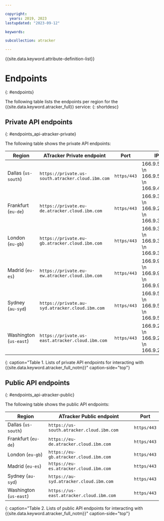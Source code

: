 ```yaml
---

copyright:
  years: 2019, 2023
lastupdated: "2023-09-12"

keywords:

subcollection: atracker

---
```


{{site.data.keyword.attribute-definition-list}}

# Endpoints
{: #endpoints}

The following table lists the endpoints per region for the {{site.data.keyword.atracker_full}} service:
{: shortdesc}


## Private API endpoints
{: #endpoints_api-atracker-private}

The following table shows the private API endpoints:

| Region                   | ATracker Private endpoint                         | Port         | IPs |
|--------------------------|---------------------------------------------------|--------------|-----|
| Dallas (`us-south`)      | `https://private.us-south.atracker.cloud.ibm.com` | `https/443`  | 166.9.58.136   \n 166.9.51.140   \n 166.9.48.211 |
| Frankfurt (`eu-de`)      | `https://private.eu-de.atracker.cloud.ibm.com`  | `https/443`  | 166.9.30.195   \n 166.9.28.229   \n 166.9.32.161 |
| London (`eu-gb`)         | `https://private.eu-gb.atracker.cloud.ibm.com`  | `https/443`  | 166.9.38.78   \n 166.9.34.154   \n 166.9.36.109 |
| Madrid (`eu-es`)         | `https://private.eu-ew.atracker.cloud.ibm.com`  | `https/443`  | 166.9.95.38  \n  166.9.94.38  \n 166.9.96.37 |
| Sydney (`au-syd`)        | `https://private.au-syd.atracker.cloud.ibm.com` | `https/443` | 166.9.54.51  \n 166.9.52.48  \n 166.9.56.53 |
| Washington (`us-east`)   | `https://private.us-east.atracker.cloud.ibm.com`  | `https/443`  | 166.9.24.96   \n 166.9.22.84   \n 166.9.20.212 |
{: caption="Table 1. Lists of private API endpoints for interacting with {{site.data.keyword.atracker_full_notm}}" caption-side="top"}

## Public API endpoints
{: #endpoints_api-atracker-public}

The following table shows the public API endpoints:

| Region                   | ATracker Public endpoint                         | Port         |
|--------------------------|---------------------------------------------------|--------------|
| Dallas (`us-south`)      | `https://us-south.atracker.cloud.ibm.com`         | `https/443`  |
| Frankfurt (`eu-de`)      | `https://eu-de.atracker.cloud.ibm.com`          | `https/443`  |
| London (`eu-gb`)         | `https://eu-gb.atracker.cloud.ibm.com`          | `https/443`  |
| Madrid (`eu-es`)         | `https://eu-es.atracker.cloud.ibm.com`          | `https/443`  |
| Sydney (`au-syd`)        | `https://au-syd.atracker.cloud.ibm.com` | `https/443`  |
| Washington (`us-east`)   | `https://us-east.atracker.cloud.ibm.com`          | `https/443`  |
{: caption="Table 2. Lists of public API endpoints for interacting with {{site.data.keyword.atracker_full_notm}}" caption-side="top"}
